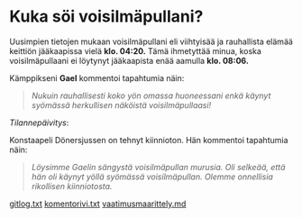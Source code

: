 # Kuka söi voisilmäpullani?

Uusimpien tietojen mukaan voisilmäpullani eli viihtyisää ja rauhallista elämää keittiön jääkaapissa vielä **klo. 04:20.** Tämä ihmetyttää minua, koska voisilmäpullaani ei löytynyt jääkaapista enää aamulla **klo. 08:06.** 

Kämppikseni **Gael** kommentoi tapahtumia näin:

> *Nukuin rauhallisesti koko yön omassa huoneessani enkä käynyt syömässä herkullisen näköistä voisilmäpullaasi!*

*Tilannepäivitys*:

Konstaapeli Dönersjussen on tehnyt kiinnioton. Hän kommentoi tapahtumia näin:

> *Löysimme Gaelin sängystä voisilmäpullan murusia. Oli selkeää, että hän oli käynyt yöllä syömässä voisilmäpullan. Olemme onnellisia rikollisen kiinniotosta.*

[gitlog.txt](https://github.com/nicolaskivimaki/ot-harjoitustyo2/blob/main/laskarit/viikko1/gitlog.txt)
[komentorivi.txt](https://github.com/nicolaskivimaki/ot-harjoitustyo2/blob/main/laskarit/viikko1/komentorivi.txt)
[vaatimusmaarittely.md](https://github.com/nicolaskivimaki/ot-harjoitustyo2/blob/main/dokumentaatio/vaatimusmaarittely.md)
